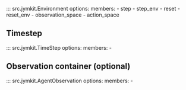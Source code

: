 ::: src.jymkit.Environment 
    options: 
        members: 
            - step
            - step_env
            - reset
            - reset_env
            - observation_space
            - action_space

## Timestep

::: src.jymkit.TimeStep
    options:
        members:
            - 

## Observation container (optional)

::: src.jymkit.AgentObservation
    options:
        members:
            - 